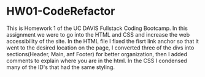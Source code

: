 # HW01-CodeRefactor

This is Homework 1 of the UC DAVIS Fullstack Coding Bootcamp. In this assignment we were to go into the HTML and CSS and increase the web accessibility of the site. In the HTML file I fixed the fisrt link anchor so that it went to the desired location on the page, I converted three of the divs into sections(Header, Main, anf Footer) for better organization, then I added comments to explain where you are in the html. In the CSS I condensed many of the ID's that had the same styling. 
